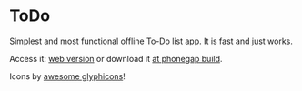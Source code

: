 # ToDo

Simplest and most functional offline To-Do list app. It is fast and just works.

Access it: [web version](http://diogok.net/todo) or download it [at phonegap build](https://build.phonegap.com/apps/622086/share).

Icons by [awesome glyphicons](http://glyphicons.com/)!

